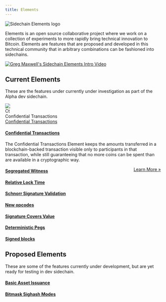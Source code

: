 ```yaml
---
title: Elements
---
```


![Sidechain Elements logo](http://i.imgur.com/Vbhiqop.png)

Elements is an open source collaborative project where we work on a collection of experiments to more rapidly bring technical innovation to Bitcoin.  Elements are features that are proposed and developed in this technical community that in arbitrary combinations can be fashioned into sidechains.

[![Greg Maxwell's Sidechain Elements Intro Video](http://i.imgur.com/AsSENaW.png)](http://www.blockstream.com/developers/)

## Current Elements
These are the features under currently under investigation as part of the Alpha dev sidechain.

<div class="ui cards">
  <div class="card">
    <div class="image">
      <img src="/img/square-image.png" />
    </div>
    <div class="content">
      <div class="ui statistic">
        <div class="value">Ct</div>
        <div class="label">Confidential Transactions</div>
      </div>
      <a href="/elements/confidential-transactions" class="header">Confidential Transactions</a>
    </div>
  </div>
</div>

#### [Confidential Transactions](/elements/confidential-transactions)
The Confidential Transactions Element keeps the amounts transferred in a
blockchain-backed transaction visible only to participants in that transaction,
while still guaranteeing that no more coins can be spent than are available in a
cryptographic way.

<a href="/elements/confidential-transactions" style="float:right;">Learn More &raquo;</a>

#### [Segregated Witness](/elements/segregated-witness)

#### [Relative Lock Time](/elements/relative-lock-time)

#### [Schnorr Signature Validation](/elements/schnorr-signatures)

#### [New opcodes](/elements/opcodes)

#### [Signature Covers Value](/elements/signature-covers-value)

#### [Deterministic Pegs](/elements/deterministic-pegs)

#### [Signed blocks](/elements/signed-blocks)

## Proposed Elements
These are some of the features currently under development, but are yet ready for testing in dev sidechain.

#### [Basic Asset Issuance](/elements/asset-issuance)

#### [Bitmask Sighash Modes](/elements/bitmask-sighash-modes)
